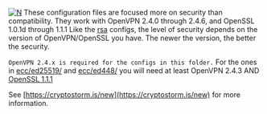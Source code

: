 [![N](https://cryptostorm.is/bloop.png)](https://cryptostorm.is/)
These configuration files are focused more on security than compatibility.
They work with OpenVPN 2.4.0 through 2.4.6, and OpenSSL 1.0.1d through 1.1.1
Like the [rsa](https://github.com/cryptostorm/cryptostorm_client_configuration_files/tree/master/rsa) configs, the level of security depends on the version of OpenVPN/OpenSSL you have.
The newer the version, the better the security.

`OpenVPN 2.4.x is required for the configs in this folder.`
For the ones in [ecc/ed25519/](https://github.com/cryptostorm/cryptostorm_client_configuration_files/tree/master/ecc/ed25519/) and [ecc/ed448/](https://github.com/cryptostorm/cryptostorm_client_configuration_files/tree/master/ecc/ed448/) you will need at least OpenVPN 2.4.3 AND [OpenSSL 1.1.1](https://www.openssl.org/source/openssl-1.1.1.tar.gz)

See [https://cryptostorm.is/new](https://cryptostorm.is/new) for more information.
